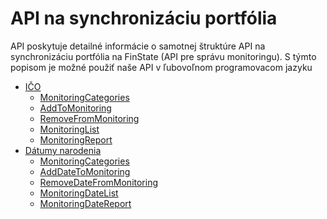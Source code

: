 # API na synchronizáciu portfólia
API poskytuje detailné informácie o samotnej štruktúre API na synchronizáciu portfólia na 
FinState (API pre správu monitoringu). S týmto popisom je možné použiť naše API v ľubovoľnom 
programovacom jazyku

- [IČO](sk-api/sk/additional/monitoring-ico.md)
    - [MonitoringCategories](sk-api/sk/additional/monitoring-ico?id=požiadavka-monitoringcategories)
    - [AddToMonitoring](sk-api/sk/additional/monitoring-ico?id=požiadavka-addtomonitoring)
    - [RemoveFromMonitoring](sk-api/sk/additional/monitoring-ico?id=požiadavka-removefrommonitoring)
    - [MonitoringList](sk-api/sk/additional/monitoring-ico?id=požiadavka-monitoringlist)
    - [MonitoringReport](sk-api/sk/additional/monitoring-ico?id=požiadavka-monitoringreport)
- [Dátumy narodenia](sk-api/sk/additional/monitoring-dates.md)
    - [MonitoringCategories](sk-api/sk/additional/monitoring-dates?id=požiadavka-monitoringcategories)
    - [AddDateToMonitoring](sk-api/sk/additional/monitoring-dates?id=požiadavka-adddatetomonitoring)
    - [RemoveDateFromMonitoring](sk-api/sk/additional/monitoring-dates?id=požiadavka-removedatefrommonitoring)
    - [MonitoringDateList](sk-api/sk/additional/monitoring-dates?id=požiadavka-monitoringdatelist)
    - [MonitoringDateReport](sk-api/sk/additional/monitoring-dates?id=požiadavka-monitoringdatereport)